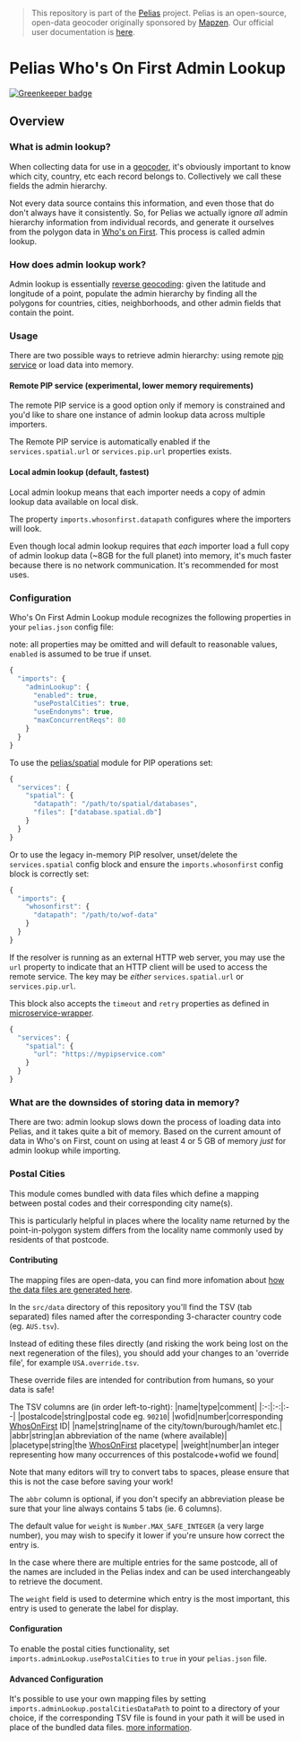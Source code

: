 >This repository is part of the [Pelias](https://github.com/pelias/pelias)
>project. Pelias is an open-source, open-data geocoder originally sponsored by
>[Mapzen](https://www.mapzen.com/). Our official user documentation is
>[here](https://github.com/pelias/documentation).

# Pelias Who's On First Admin Lookup

[![Greenkeeper badge](https://badges.greenkeeper.io/pelias/wof-admin-lookup.svg)](https://greenkeeper.io/)

## Overview

### What is admin lookup?

When collecting data for use in a [geocoder](https://en.wikipedia.org/wiki/Geocoding),
it's obviously important to know which city, country, etc each record belongs
to. Collectively we call these fields the admin hierarchy.

Not every data source contains this information, and even those that do don't
always have it consistently. So, for Pelias we actually ignore _all_ admin
hierarchy information from individual records, and generate it ourselves from
the polygon data in [Who's on First](http://whosonfirst.mapzen.com/). This
process is called admin lookup.

### How does admin lookup work?

Admin lookup is essentially [reverse geocoding](https://en.wikipedia.org/wiki/Reverse_geocoding):
given the latitude and longitude of a point, populate the admin hierarchy by
finding all the polygons for countries, cities, neighborhoods, and other admin
fields that contain the point.

### Usage

There are two possible ways to retrieve admin hierarchy: using remote
[pip service](https://github.com/pelias/pip-service) or load data into memory.

#### Remote PIP service (experimental, lower memory requirements)

The remote PIP service is a good option only if memory is constrained and you'd
like to share one instance of admin lookup data across multiple importers.

The Remote PIP service is automatically enabled if the `services.spatial.url` or `services.pip.url` properties exists.

#### Local admin lookup (default, fastest)

Local admin lookup means that each importer needs a copy of admin lookup data available on local
disk.

The property `imports.whosonfirst.datapath` configures where the importers will look.

Even though local admin lookup requires that _each_ importer load a full copy of admin lookup data
(~8GB for the full planet) into memory, it's much faster because there is no network communication.
It's recommended for most uses.

### Configuration

Who's On First Admin Lookup module recognizes the following properties in your `pelias.json` config file:

note: all properties may be omitted and will default to reasonable values, `enabled` is assumed to be true if unset.

```js
{
  "imports": {
    "adminLookup": {
      "enabled": true,
      "usePostalCities": true,
      "useEndonyms": true,
      "maxConcurrentReqs": 80
    }
  }
}
```

To use the [pelias/spatial](https://github.com/pelias/spatial) module for PIP operations set:

```js
{
  "services": {
    "spatial": {
      "datapath": "/path/to/spatial/databases",
      "files": ["database.spatial.db"]
    }
  }
}
```

Or to use the legacy in-memory PIP resolver, unset/delete the `services.spatial` config block and ensure the `imports.whosonfirst` config block is correctly set:

```js
{
  "imports": {
    "whosonfirst": {
      "datapath": "/path/to/wof-data"
    }
  }
}
```

If the resolver is running as an external HTTP web server, you may use the `url` property to indicate that an HTTP client will be used to access the remote service. The key may be *either* `services.spatial.url` or `services.pip.url`.

This block also accepts the `timeout` and `retry` properties as defined in [microservice-wrapper](https://github.com/pelias/microservice-wrapper/blob/master/ServiceConfiguration.js).

```js
{
  "services": {
    "spatial": {
      "url": "https://mypipservice.com"
    }
  }
}
```

### What are the downsides of storing data in memory?

There are two: admin lookup slows down the process of loading data into Pelias,
and it takes quite a bit of memory. Based on the current amount of data in Who's
on First, count on using at least 4 or 5 GB of memory _just_ for admin lookup
while importing.

### Postal Cities

This module comes bundled with data files which define a mapping between postal codes and their corresponding city name(s).

This is particularly helpful in places where the locality name returned by the point-in-polygon system differs from the locality name commonly used by residents of that postcode.

#### Contributing

The mapping files are open-data, you can find more infomation about [how the data files are generated here](https://github.com/pelias/lastline).

In the `src/data` directory of this repository you'll find the TSV (tab separated) files named after the corresponding 3-character country code (eg. `AUS.tsv`).

Instead of editing these files directly (and risking the work being lost on the next regeneration of the files), you should add your changes to an 'override file', for example `USA.override.tsv`.

These override files are intended for contribution from humans, so your data is safe!

The TSV columns are (in order left-to-right):
|name|type|comment|
|:-:|:-:|:--|
|postalcode|string|postal code eg. `90210`|
|wofid|number|corresponding [WhosOnFirst](https://whosonfirst.org) ID|
|name|string|name of the city/town/burough/hamlet etc.|
|abbr|string|an abbreviation of the name (where available)|
|placetype|string|the [WhosOnFirst](https://github.com/whosonfirst/whosonfirst-placetypes) placetype|
|weight|number|an integer representing how many occurrences of this postalcode+wofid we found|

Note that many editors will try to convert tabs to spaces, please ensure that this is not the case before saving your work!

The `abbr` column is optional, if you don't specify an abbreviation please be sure that your line always contains 5 tabs (ie. 6 columns).

The default value for `weight` is `Number.MAX_SAFE_INTEGER` (a very large number), you may wish to specify it lower if you're unsure how correct the entry is.

In the case where there are multiple entries for the same postcode, all of the names are included in the Pelias index and can be used interchangeably to retrieve the document.

The `weight` field is used to determine which entry is the most important, this entry is used to generate the label for display.

#### Configuration

To enable the postal cities functionality, set `imports.adminLookup.usePostalCities` to `true` in your `pelias.json` file.

#### Advanced Configuration

It's possible to use your own mapping files by setting `imports.adminLookup.postalCitiesDataPath` to point to a directory of your choice, if the corresponding TSV file is found in your path it will be used in place of the bundled data files. [more information](https://github.com/pelias/wof-admin-lookup/pull/296).
